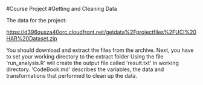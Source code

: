 #Course Project
#Getting and Cleaning Data

The data for the project:

https://d396qusza40orc.cloudfront.net/getdata%2Fprojectfiles%2FUCI%20HAR%20Dataset.zip

You should download and extract the files from the archive.
Next, you have to set your working directory to the extract folder
Using the file 'run_analysis.R' will create the output file called 'result.txt' in working directory.
'CodeBook.md' describes the variables, the data and transformations that performed to clean up the data.